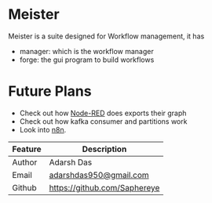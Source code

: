 # Meister
Meister is a suite designed for Workflow management, it has
- manager: which is the workflow manager
- forge: the gui program to build workflows

# Future Plans
- Check out how [Node-RED](https://nodered.org/) does exports their graph
- Check out how kafka consumer and partitions work
- Look into [n8n](https://n8n.io/).

| Feature | Description                  |
|---------|------------------------------|
| Author  | Adarsh Das                   |
| Email   | adarshdas950@gmail.com       |
| Github  | https://github.com/Saphereye |
